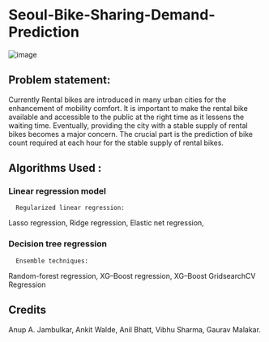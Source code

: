 # Seoul-Bike-Sharing-Demand-Prediction
![image](https://user-images.githubusercontent.com/105309015/190987694-512904a7-3f4c-4f10-b5be-0ed2bb34df52.png)
## Problem statement:
Currently Rental bikes are introduced in many urban cities for the enhancement of mobility comfort. It is important to make the rental bike available and accessible to the public at the right time as it lessens the waiting time. Eventually, providing the city with a stable supply of rental bikes becomes a major concern. The crucial part is the prediction of bike count required at each hour for the stable supply of rental bikes.
## Algorithms Used :
### Linear regression model
      Regularized linear regression:
Lasso regression,
Ridge regression,
Elastic net regression,
### Decision tree regression 
      Ensemble techniques:
Random-forest regression, 
XG–Boost regression,
XG–Boost GridsearchCV Regression

## Credits
Anup A. Jambulkar, Ankit Walde, Anil Bhatt, Vibhu Sharma, Gaurav Malakar.
